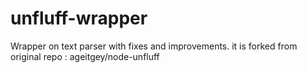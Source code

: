 # unfluff-wrapper

Wrapper on text parser with fixes and improvements. it is forked from original repo : ageitgey/node-unfluff
